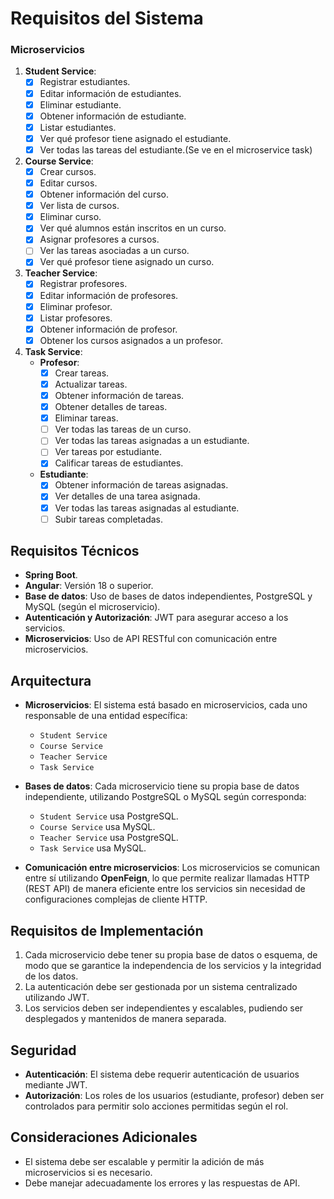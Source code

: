 # Requisitos del Sistema

### Microservicios

1. **Student Service**:
    - [x] Registrar estudiantes.
    - [x] Editar información de estudiantes.
    - [x] Eliminar estudiante.
    - [x] Obtener información de estudiante.
    - [x] Listar estudiantes.
    - [x] Ver qué profesor tiene asignado el estudiante.
    - [x] Ver todas las tareas del estudiante.(Se ve en el microservice task)

2. **Course Service**:
    - [x] Crear cursos.
    - [x] Editar cursos.
    - [x] Obtener información del curso.
    - [x] Ver lista de cursos.
    - [x] Eliminar curso.
    - [x] Ver qué alumnos están inscritos en un curso.
    - [x] Asignar profesores a cursos.
    - [ ] Ver las tareas asociadas a un curso.
    - [x] Ver qué profesor tiene asignado un curso.

3. **Teacher Service**:
    - [x] Registrar profesores.
    - [x] Editar información de profesores.
    - [x] Eliminar profesor.
    - [x] Listar profesores.
    - [x] Obtener información de profesor.
    - [x] Obtener los cursos asignados a un profesor.

4. **Task Service**:
    - **Profesor**:
        - [x] Crear tareas.
        - [x] Actualizar tareas.
        - [x] Obtener información de tareas.
        - [x] Obtener detalles de tareas.
        - [x] Eliminar tareas.
        - [ ] Ver todas las tareas de un curso.
        - [ ] Ver todas las tareas asignadas a un estudiante.
        - [ ] Ver tareas por estudiante.
        - [x] Calificar tareas de estudiantes.

    - **Estudiante**:
        - [x] Obtener información de tareas asignadas.
        - [x] Ver detalles de una tarea asignada.
        - [x] Ver todas las tareas asignadas al estudiante.
        - [ ] Subir tareas completadas.

## Requisitos Técnicos

- **Spring Boot**.
- **Angular**: Versión 18 o superior.
- **Base de datos**: Uso de bases de datos independientes, PostgreSQL y MySQL (según el microservicio).
- **Autenticación y Autorización**: JWT para asegurar acceso a los servicios.
- **Microservicios**: Uso de API RESTful con comunicación entre microservicios.

## Arquitectura

- **Microservicios**: El sistema está basado en microservicios, cada uno responsable de una entidad específica:
    - `Student Service`
    - `Course Service`
    - `Teacher Service`
    - `Task Service`

- **Bases de datos**: Cada microservicio tiene su propia base de datos independiente, utilizando PostgreSQL o MySQL según corresponda:
    - `Student Service` usa PostgreSQL.
    - `Course Service` usa MySQL.
    - `Teacher Service` usa PostgreSQL.
    - `Task Service` usa MySQL.

- **Comunicación entre microservicios**: Los microservicios se comunican entre sí utilizando **OpenFeign**, lo que permite realizar llamadas HTTP (REST API) de manera eficiente entre los servicios sin necesidad de configuraciones complejas de cliente HTTP.

## Requisitos de Implementación

1. Cada microservicio debe tener su propia base de datos o esquema, de modo que se garantice la independencia de los servicios y la integridad de los datos.
2. La autenticación debe ser gestionada por un sistema centralizado utilizando JWT.
3. Los servicios deben ser independientes y escalables, pudiendo ser desplegados y mantenidos de manera separada.

## Seguridad

- **Autenticación**: El sistema debe requerir autenticación de usuarios mediante JWT.
- **Autorización**: Los roles de los usuarios (estudiante, profesor) deben ser controlados para permitir solo acciones permitidas según el rol.

## Consideraciones Adicionales

- El sistema debe ser escalable y permitir la adición de más microservicios si es necesario.
- Debe manejar adecuadamente los errores y las respuestas de API.
